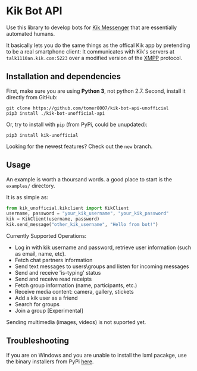 # Kik Bot API #
Use this library to develop bots for [Kik Messenger](https://www.kik.com) that are essentially automated humans.

It basically lets you do the same things as the offical Kik app by pretending to be a real smartphone client: It communicates with Kik's servers at `talk1110an.kik.com:5223` over a modified version of the [XMPP](https://xmpp.org/about/technology-overview.html) protocol.
## Installation and dependencies ##
First, make sure you are using **Python 3**, not python 2.7. Second, install it directly from GitHub:
```
git clone https://github.com/tomer8007/kik-bot-api-unofficial
pip3 install ./kik-bot-unofficial-api
```
Or, try to install with `pip` (from PyPi, could be unupdated):
```
pip3 install kik-unofficial
```
Looking for the newest features? Check out the `new` branch.
## Usage ##
An example is worth a thoursand words. a good place to start is the `examples/` directory. 

It is as simple as:
```python
from kik_unofficial.kikclient import KikClient
username, password = "your_kik_username", "your_kik_password"
kik = KikClient(username, password)
kik.send_message("other_kik_username", "Hello from bot!")
```
Currently Supported Operations:
- Log in with kik username and password, retrieve user information (such as email, name, etc).
- Fetch chat partners information
- Send text messages to users\groups and listen for incoming messages
- Send and receive 'is-typing' status
- Send and receive read receipts
- Fetch group information (name, participants, etc.)
- Receive media content: camera, gallery, stickets
- Add a kik user as a friend
- Search for groups
- Join a group \[Experimental\]

Sending multimedia (images, videos) is not suported yet.

## Troubleshooting
If you are on Windows and you are unable to install the lxml pacakge, use the binary installers from PyPi [here](https://pypi.python.org/pypi/lxml/3.3.5#downloads).
